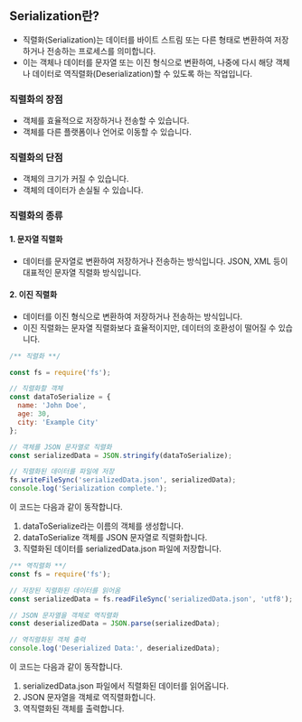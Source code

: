 
## Serialization란?
- 직렬화(Serialization)는 데이터를 바이트 스트림 또는 다른 형태로 변환하여 저장하거나 전송하는 프로세스를 의미합니다. 
- 이는 객체나 데이터를 문자열 또는 이진 형식으로 변환하여, 나중에 다시 해당 객체나 데이터로 역직렬화(Deserialization)할 수 있도록 하는 작업입니다. 

### 직렬화의 장점
- 객체를 효율적으로 저장하거나 전송할 수 있습니다.
- 객체를 다른 플랫폼이나 언어로 이동할 수 있습니다.


### 직렬화의 단점
- 객체의 크기가 커질 수 있습니다.
- 객체의 데이터가 손실될 수 있습니다.

### 직렬화의 종류
#### 1. 문자열 직렬화 
- 데이터를 문자열로 변환하여 저장하거나 전송하는 방식입니다. JSON, XML 등이 대표적인 문자열 직렬화 방식입니다.
#### 2. 이진 직렬화
- 데이터를 이진 형식으로 변환하여 저장하거나 전송하는 방식입니다. 
- 이진 직렬화는 문자열 직렬화보다 효율적이지만, 데이터의 호환성이 떨어질 수 있습니다.


```javascript
/** 직렬화 **/ 

const fs = require('fs');

// 직렬화할 객체
const dataToSerialize = {
  name: 'John Doe',
  age: 30,
  city: 'Example City'
};

// 객체를 JSON 문자열로 직렬화
const serializedData = JSON.stringify(dataToSerialize);

// 직렬화된 데이터를 파일에 저장
fs.writeFileSync('serializedData.json', serializedData);
console.log('Serialization complete.');
```

이 코드는 다음과 같이 동작합니다.

1. dataToSerialize라는 이름의 객체를 생성합니다.
2. dataToSerialize 객체를 JSON 문자열로 직렬화합니다.
3. 직렬화된 데이터를 serializedData.json 파일에 저장합니다.


```javascript
/** 역직렬화 **/
const fs = require('fs');

// 저장된 직렬화된 데이터를 읽어옴
const serializedData = fs.readFileSync('serializedData.json', 'utf8');

// JSON 문자열을 객체로 역직렬화
const deserializedData = JSON.parse(serializedData);

// 역직렬화된 객체 출력
console.log('Deserialized Data:', deserializedData);

```

이 코드는 다음과 같이 동작합니다.

1. serializedData.json 파일에서 직렬화된 데이터를 읽어옵니다.
2. JSON 문자열을 객체로 역직렬화합니다.
3. 역직렬화된 객체를 출력합니다.